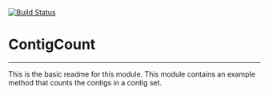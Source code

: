 [![Build Status](https://travis-ci.org/hsyoo/ContigCount.svg?branch=master)](https://travis-ci.org/hsyoo/ContigCount)

# ContigCount
---

This is the basic readme for this module. This module contains an example method that counts the contigs in a contig set.